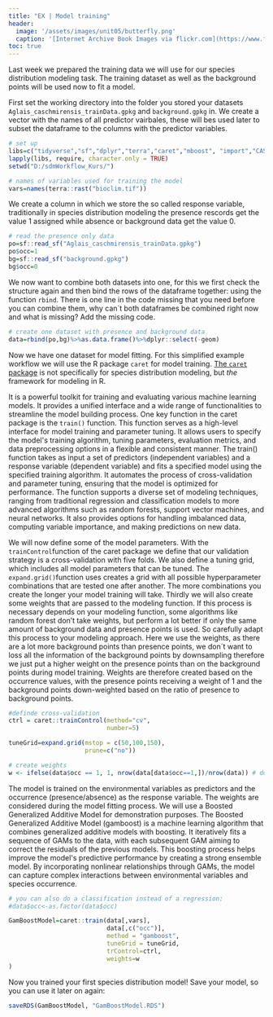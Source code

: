 ```yaml
---
title: "EX | Model training"
header:
  image: '/assets/images/unit05/butterfly.png'
  caption: '[Internet Archive Book Images via flickr.com](https://www.flickr.com/photos/internetarchivebookimages/page7) [public domain](https://creativecommons.org/publicdomain/zero/1.0/){:target="_blank"}'
toc: true
---
```


Last week we prepared the training data we will use for our species distribution modeling task. The training dataset as well as the background points will be used now to fit a model.

First set the working directory into the folder you stored your datasets `Aglais_caschmirensis_trainData.gpkg` and `background.gpkg` in. We create a vector with the names of all predictor vairbales, these will bes used later to subset the dataframe to the columns with the predictor variables.
```r
# set up
libs=c("tidyverse","sf","dplyr","terra","caret","mboost", "import","CAST","purrr")
lapply(libs, require, character.only = TRUE)
setwd("D:/sdmWorkflow_Kurs/")

# names of variables used for training the model
vars=names(terra::rast("bioclim.tif"))
```

We create a column in which we store the so called response variable, traditionally in species distribution modeling the presence rescords get the value 1 assigned while absence or background data get the value 0.  

```r
# read the presence only data
po=sf::read_sf("Aglais_caschmirensis_trainData.gpkg")
po$occ=1
bg=sf::read_sf("background.gpkg")
bg$occ=0
```

We now want to combine both datasets into one, for this we first check the structure again and then bind the rows of the dataframe together: using the function `rbind`.  There is one line in the code missing that you need before you can combine them, why can´t both dataframes be combined right now and what is missing? Add the missing code.

```r
# create one dataset with presence and background data
data=rbind(po,bg)%>%as.data.frame()%>%dplyr::select(-geom)
```
Now we have one dataset for model fitting. For this simplified example workflow we will use the R package `caret` for model training. [The `caret` package]( https://topepo.github.io/caret/) is not specifically for species distribution modeling, but *the* framework for modeling  in R. 

It is a powerful toolkit for training and evaluating various machine learning models. It provides a unified interface and a wide range of functionalities to streamline the model building process. One key function in the caret package is the `train()` function. This function serves as a high-level interface for model training and parameter tuning. It allows users to specify the model's training algorithm, tuning parameters, evaluation metrics, and data preprocessing options in a flexible and consistent manner.
The train() function takes as input a set of predictors (independent variables) and a response variable (dependent variable) and fits a specified model using the specified training algorithm. It automates the process of cross-validation and parameter tuning, ensuring that the model is optimized for performance.
The function supports a diverse set of modeling techniques, ranging from traditional regression and classification models to more advanced algorithms such as random forests, support vector machines, and neural networks. It also provides options for handling imbalanced data, computing variable importance, and making predictions on new data.

We will now define some of the model parameters. With the `trainControl`function of the caret package we define that our validation strategy is a cross-validation with five folds. We also define a tuning grid, which includes all model parameters that can be tuned. The `expand.grid()`function uses creates a grid with all possible hyperparameter combinations that are tested one after another. The more combinations you create the longer your model training will take. Thirdly we will also create some weights that are passed to the modeling function. If this process is necessary depends on your modeling function, some algorithms like random forest don’t take weights, but perform a lot better if only the same amount of background data and presence points is used. So carefully adapt this process to your modeling approach. 
Here we use the weights, as there are a lot more background points than presence points, we don´t want to loss all the information of the background points by downsampling therefore we just put a higher weight on the presence points than on the background points during model training.
Weights are therefore created based on the occurrence values, with the presence points receiving a weight of 1 and the background points down-weighted based on the ratio of presence to background points.
```r
#definde cross-validation
ctrl = caret::trainControl(method="cv",
                           number=5)

tuneGrid=expand.grid(mstop = c(50,100,150),
                     prune=c("no"))

# create weights
w <- ifelse(data$occ == 1, 1, nrow(data[data$occ==1,])/nrow(data)) # down-weighting
```
The model is trained on the environmental variables as predictors and the occurrence (presence/absence) as the response variable. The weights are considered during the model fitting process. We will use a Boosted Generalized Additive Model for demonstration purposes.
The Boosted Generalized Additive Model (gamboost) is a machine learning algorithm that combines generalized additive models with boosting. It iteratively fits a sequence of GAMs to the data, with each subsequent GAM aiming to correct the residuals of the previous models. This boosting process helps improve the model's predictive performance by creating a strong ensemble model. By incorporating nonlinear relationships through GAMs, the model can capture complex interactions between environmental variables and species occurrence.
```r
# you can also do a classification instead of a regression:
#data$occ<-as.factor(data$occ)

GamBoostModel=caret::train(data[,vars],
                           data[,c("occ")],
                           method = "gamboost",
                           tuneGrid = tuneGrid,
                           trControl=ctrl,
                           weights=w
)
```

Now you trained your first species distribution model! Save your model, so you can use it later on again: 

```r
saveRDS(GamBoostModel, "GamBoostModel.RDS")
```

